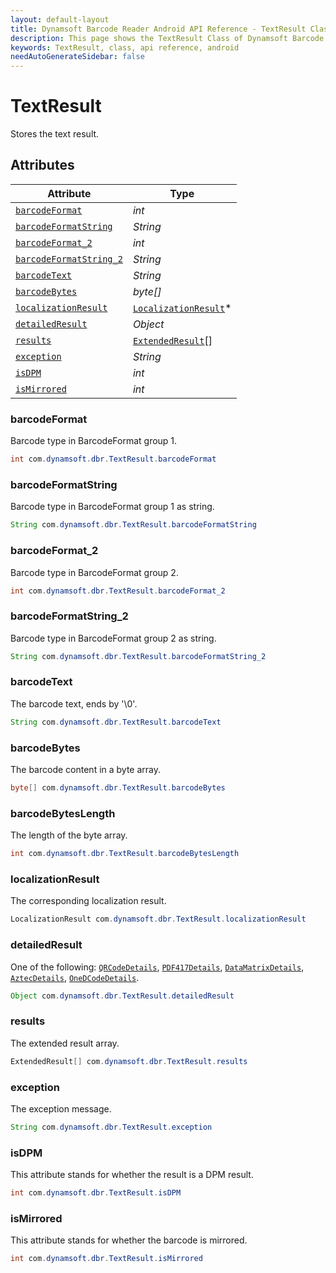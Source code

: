 ```yaml
---
layout: default-layout
title: Dynamsoft Barcode Reader Android API Reference - TextResult Class
description: This page shows the TextResult Class of Dynamsoft Barcode Reader for Android SDK.
keywords: TextResult, class, api reference, android
needAutoGenerateSidebar: false
---
```



# TextResult

Stores the text result.

## Attributes
  
| Attribute | Type |
|---------- | ---- |
| [`barcodeFormat`](#barcodeformat) | *int* |
| [`barcodeFormatString`](#barcodeformatstring) | *String* |
| [`barcodeFormat_2`](#barcodeformat_2) | *int* |
| [`barcodeFormatString_2`](#barcodeformatstring_2) | *String* |
| [`barcodeText`](#barcodetext) | *String* |
| [`barcodeBytes`](#barcodebytes) | *byte\[\]* |
| [`localizationResult`](#localizationresult) | [`LocalizationResult`](LocalizationResult.md)\* |
| [`detailedResult`](#detailedresult) | *Object* |
| [`results`](#results) | [`ExtendedResult`](ExtendedResult.md)\[\] |
| [`exception`](#exception) | *String* |
| [`isDPM`](#isdpm) | *int* |
| [`isMirrored`](#ismirrored) | *int* |

### barcodeFormat

Barcode type in BarcodeFormat group 1.

```java
int com.dynamsoft.dbr.TextResult.barcodeFormat
```

### barcodeFormatString

Barcode type in BarcodeFormat group 1 as string.

```java
String com.dynamsoft.dbr.TextResult.barcodeFormatString
```

### barcodeFormat_2

Barcode type in BarcodeFormat group 2.

```java
int com.dynamsoft.dbr.TextResult.barcodeFormat_2
```

### barcodeFormatString_2

Barcode type in BarcodeFormat group 2 as string.

```java
String com.dynamsoft.dbr.TextResult.barcodeFormatString_2
```

### barcodeText

The barcode text, ends by '\0'.

```java
String com.dynamsoft.dbr.TextResult.barcodeText
```

### barcodeBytes

The barcode content in a byte array.

```java
byte[] com.dynamsoft.dbr.TextResult.barcodeBytes
```

### barcodeBytesLength

The length of the byte array.

```java
int com.dynamsoft.dbr.TextResult.barcodeBytesLength
```

### localizationResult

The corresponding localization result.

```java
LocalizationResult com.dynamsoft.dbr.TextResult.localizationResult
```

### detailedResult

One of the following: [`QRCodeDetails`](QRCodeDetails.md), [`PDF417Details`](PDF417Details.md), [`DataMatrixDetails`](DataMatrixDetails.md), [`AztecDetails`](AztecDetails.md), [`OneDCodeDetails`](OneDCodeDetails.md).

```java
Object com.dynamsoft.dbr.TextResult.detailedResult
```

### results

The extended result array.

```java
ExtendedResult[] com.dynamsoft.dbr.TextResult.results
```

### exception

The exception message.

```java
String com.dynamsoft.dbr.TextResult.exception
```

### isDPM

This attribute stands for whether the result is a DPM result.

```java
int com.dynamsoft.dbr.TextResult.isDPM
```

### isMirrored

This attribute stands for whether the barcode is mirrored.

```java
int com.dynamsoft.dbr.TextResult.isMirrored
```

